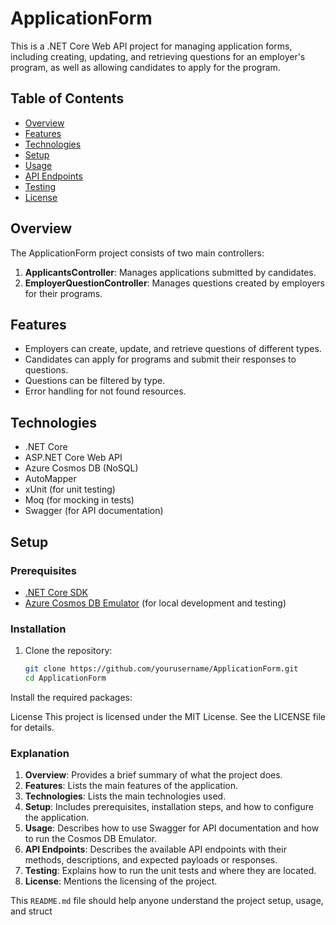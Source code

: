 # ApplicationForm

This is a .NET Core Web API project for managing application forms, including creating, updating, and retrieving questions for an employer's program, as well as allowing candidates to apply for the program.

## Table of Contents

- [Overview](#overview)
- [Features](#features)
- [Technologies](#technologies)
- [Setup](#setup)
- [Usage](#usage)
- [API Endpoints](#api-endpoints)
- [Testing](#testing)
- [License](#license)

## Overview

The ApplicationForm project consists of two main controllers:
1. **ApplicantsController**: Manages applications submitted by candidates.
2. **EmployerQuestionController**: Manages questions created by employers for their programs.

## Features

- Employers can create, update, and retrieve questions of different types.
- Candidates can apply for programs and submit their responses to questions.
- Questions can be filtered by type.
- Error handling for not found resources.

## Technologies

- .NET Core
- ASP.NET Core Web API
- Azure Cosmos DB (NoSQL)
- AutoMapper
- xUnit (for unit testing)
- Moq (for mocking in tests)
- Swagger (for API documentation)

## Setup

### Prerequisites

- [.NET Core SDK](https://dotnet.microsoft.com/download)
- [Azure Cosmos DB Emulator](https://docs.microsoft.com/en-us/azure/cosmos-db/local-emulator) (for local development and testing)
### Installation

1. Clone the repository:
   ```bash
   git clone https://github.com/yourusername/ApplicationForm.git
   cd ApplicationForm
Install the required packages:

License
This project is licensed under the MIT License. See the LICENSE file for details.

### Explanation

1. **Overview**: Provides a brief summary of what the project does.
2. **Features**: Lists the main features of the application.
3. **Technologies**: Lists the main technologies used.
4. **Setup**: Includes prerequisites, installation steps, and how to configure the application.
5. **Usage**: Describes how to use Swagger for API documentation and how to run the Cosmos DB Emulator.
6. **API Endpoints**: Describes the available API endpoints with their methods, descriptions, and expected payloads or responses.
7. **Testing**: Explains how to run the unit tests and where they are located.
8. **License**: Mentions the licensing of the project. 

This `README.md` file should help anyone understand the project setup, usage, and struct
